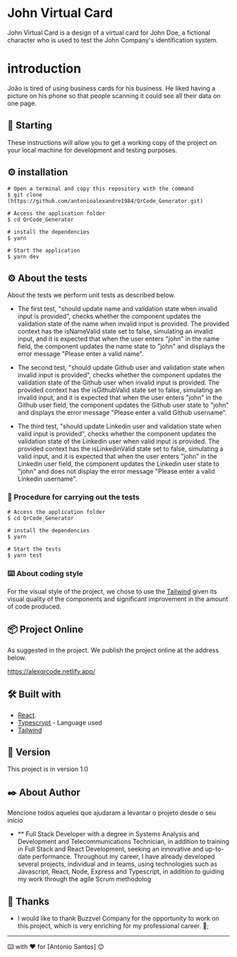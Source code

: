 # John Virtual Card

John Virtual Card is a design of a virtual card for John Doe, a fictional character who is used to test the John Company's identification system.

# introduction

João is tired of using business cards for his business. He liked having a picture on
his phone so that people scanning it could see all their data on one page.

## 🚀 Starting

These instructions will allow you to get a working copy of the project on your local machine for development and testing purposes.

## ⚙️ installation
```
# Open a terminal and copy this repository with the command
$ git clone (https://github.com/antonioalexandre1984/QrCode_Generator.git)
```

```
# Access the application folder
$ cd QrCode_Generator

# install the dependencies
$ yarn

# Start the application
$ yarn dev

```

## ⚙️ About the tests

About the tests we perform unit tests as described below.

* The first test, "should update name and validation state when invalid input is provided", checks whether the component updates the validation state of the name when invalid input is provided. The provided context has the isNameValid state set to false, simulating an invalid input, and it is expected that when the user enters "john" in the name field, the component updates the name state to "john" and displays the error message "Please enter a valid name".

* The second test, "should update Github user and validation state when invalid input is provided", checks whether the component updates the validation state of the Github user when invalid input is provided. The provided context has the isGithubValid state set to false, simulating an invalid input, and it is expected that when the user enters "john" in the Github user field, the component updates the Github user state to "john" and displays the error message "Please enter a valid Github username".

* The third test, "should update Linkedin user and validation state when valid input is provided", checks whether the component updates the validation state of the Linkedin user when valid input is provided. The provided context has the isLinkedinValid state set to false, simulating a valid input, and it is expected that when the user enters "john" in the Linkedin user field, the component updates the Linkedin user state to "john" and does not display the error message "Please enter a valid Linkedin username".

### 🔩 Procedure for carrying out the tests

```
# Access the application folder
$ cd QrCode_Generator

# install the dependencies
$ yarn

# Start the tests
$ yarn test

```

### ⌨️ About coding style

For the visual style of the project, we chose to use the [Tailwind](https://tailwindcss.com/) given its visual quality of the components and significant improvement in the amount of code produced.

## 📦 Project Online

As suggested in the project. We publish the project online at the address below.

https://alexqrcode.netlify.app/

## 🛠️ Built with

* [React](https://pt-br.reactjs.org/E).
* [Typescrypt](https://www.typescriptlang.org/) - Language used
* [Tailwind](https://tailwindcss.com/) 

## 📌 Version

This project is in version 1.0

## ✒️ About Author

Mencione todos aqueles que ajudaram a levantar o projeto desde o seu início

* ** Full Stack Developer with a degree in Systems Analysis and Development and
Telecommunications Technician, in addition to training in Full Stack and React
Development, seeking an innovative and up-to-date performance. Throughout my
career, I have already developed several projects, individual and in teams, using
technologies such as Javascript, React, Node, Express and Typescript, in addition
to guiding my work through the agile Scrum methodolog

## 🎁 Thanks

* I would like to thank Buzzvel Company for the opportunity to work on this project, which is very enriching for my professional career. 📢;


---
⌨️ with ❤️ for [Antonio Santos] 😊
